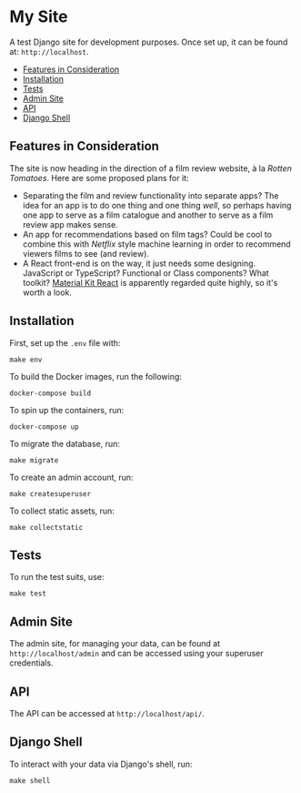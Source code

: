 # My Site
A test Django site for development purposes. Once set up, it can be found at:
`http://localhost`.

- [Features in Consideration](#)
- [Installation](#installation)
- [Tests](#tests)
- [Admin Site](#admin-site)
- [API](#api)
- [Django Shell](#django-shell)

## Features in Consideration
The site is now heading in the direction of a film review website, à la _Rotten
Tomatoes_. Here are some proposed plans for it:

- Separating the film and review functionality into separate apps? The idea for
  an app is to do one thing and one thing _well_, so perhaps having one app 
  to serve as a film catalogue and another to serve as a film review app makes
  sense.
- An app for recommendations based on film tags? Could be cool to combine this
  with _Netflix_ style machine learning in order to recommend viewers films to
  see (and review).
- A React front-end is on the way, it just needs some designing. JavaScript or
  TypeScript? Functional or Class components? What toolkit? [Material Kit React](
    https://demos.creative-tim.com/material-kit-react/?_ga=2.65695594.538724389.1612323036-1959417379.1612323036#/
  ) is apparently regarded quite highly, so it's worth a look.

## Installation
First, set up the `.env` file with:
```
make env
```

To build the Docker images, run the following:
```
docker-compose build
```

To spin up the containers, run:
```
docker-compose up
```

To migrate the database, run:
```
make migrate
```

To create an admin account, run:
```
make createsuperuser
```

To collect static assets, run:
```
make collectstatic
```

## Tests
To run the test suits, use:
```
make test
```

## Admin Site
The admin site, for managing your data, can be found at `http://localhost/admin` 
and can be accessed using your superuser credentials.

## API
The API can be accessed at `http://localhost/api/`.

## Django Shell
To interact with your data via Django's shell, run:
```
make shell
```
